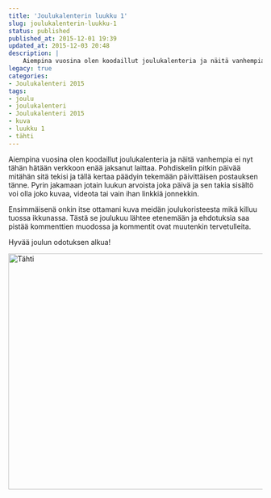```yaml
---
title: 'Joulukalenterin luukku 1'
slug: joulukalenterin-luukku-1
status: published
published_at: 2015-12-01 19:39
updated_at: 2015-12-03 20:48
description: |
    Aiempina vuosina olen koodaillut joulukalenteria ja näitä vanhempia ei nyt tähän hätään verkkoon enää jaksanut laittaa. Pohdiskelin pitkin päivää mitähän sitä tekisi ja tällä kertaa päädyin tekemään päivittäisen postauksen tänne. Pyrin jakamaan jotain luukun arvoista joka päivä ja sen takia sisältö voi olla joko kuvaa, videota tai vain ihan linkkiä jonnekkin. Ensimmäisenä onkin itse ottamani… Jatka lukemista Joulukalenterin luukku 1
legacy: true
categories:
- Joulukalenteri 2015
tags:
- joulu
- joulukalenteri
- Joulukalenteri 2015
- kuva
- luukku 1
- tähti
---
```


<p>Aiempina vuosina olen koodaillut joulukalenteria ja näitä vanhempia ei nyt tähän hätään verkkoon enää jaksanut laittaa. Pohdiskelin pitkin päivää mitähän sitä tekisi ja tällä kertaa päädyin tekemään päivittäisen postauksen tänne. Pyrin jakamaan jotain luukun arvoista joka päivä ja sen takia sisältö voi olla joko kuvaa, videota tai vain ihan linkkiä jonnekkin.</p>
<p>Ensimmäisenä onkin itse ottamani kuva meidän joulukoristeesta mikä killuu tuossa ikkunassa. Tästä se joulukuu lähtee etenemään ja ehdotuksia saa pistää kommenttien muodossa ja kommentit ovat muutenkin tervetulleita.</p>
<p>Hyvää joulun odotuksen alkua!</p>
<p><a href="https://cdn.markokaartinen.net/uploads/2015/12/kuva1.jpg"><img loading="lazy" decoding="async" class="aligncenter wp-image-5937 size-large" src="https://cdn.markokaartinen.net/uploads/2015/12/kuva1-1200x800.jpg" alt="Tähti" width="700" height="467" /></a></p>